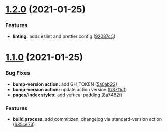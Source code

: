 # [1.2.0](https://github.com/kevjose/build-release-cz/compare/v1.1.0...v1.2.0) (2021-01-25)


### Features

* **linting:** adds eslint and prettier config ([92087c5](https://github.com/kevjose/build-release-cz/commit/92087c52a444ae11120362ef7da8d078019862ba))



# [1.1.0](https://github.com/kevjose/build-release-cz/compare/635ce738453c7e4e7676b64105e5b0d819c1eda6...v1.1.0) (2021-01-25)


### Bug Fixes

* **bump-version action:** add GH_TOKEN ([5a0ab22](https://github.com/kevjose/build-release-cz/commit/5a0ab2269a9badea424c0c0f4b4b940981e09e17))
* **bump-version action:** update action version ([b37f1df](https://github.com/kevjose/build-release-cz/commit/b37f1df7b2b7e4482b0fe9eec49f3a581b613c0a))
* **pages/index styles:** add vertical padding ([8a7482f](https://github.com/kevjose/build-release-cz/commit/8a7482fe14175c5fc1fb7d6e24dcb3b98e005235))


### Features

* **build process:** add commitizen, changelog via standard-version action ([635ce73](https://github.com/kevjose/build-release-cz/commit/635ce738453c7e4e7676b64105e5b0d819c1eda6))



